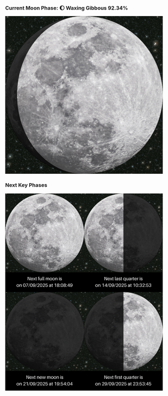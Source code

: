 ### Current Moon Phase: 🌔 Waxing Gibbous 92.34%
![Moon Phase](moonphase.png)
### Next Key Phases
![Gallery](gallery.png)